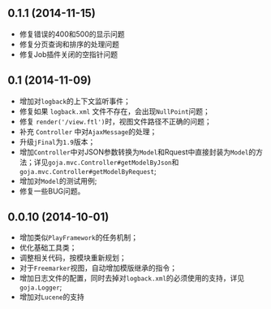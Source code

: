 ## 0.1.1 (2014-11-15)

* 修复错误的400和500的显示问题
* 修复分页查询和排序的处理问题
* 修复Job插件关闭的空指针问题

## 0.1 (2014-11-09)

* 增加对`logback`的上下文监听事件；
* 修复如果 `logback.xml` 文件不存在，会出现`NullPoint`问题；
* 修复 `render('/view.ftl')`时，视图文件路径不正确的问题；
* 补充 `Controller` 中对`AjaxMessage`的处理；
* 升级`jFinal`为`1.9`版本；
* 增加`Controller`中对JSON参数转换为`Model`和Rquest中直接封装为`Model`的方法；详见`goja.mvc.Controller#getModelByJson`和`goja.mvc.Controller#getModelByRequest`;
* 增加对`Model`的测试用例;
* 修复一些BUG问题。

## 0.0.10 (2014-10-01)

* 增加类似`PlayFramework`的任务机制；
* 优化基础工具类；
* 调整相关代码，按模块重新规划；
* 对于`Freemarker`视图，自动增加模版继承的指令；
* 增加日志文件的配置，同时去掉对`logback.xml`的必须使用的支持，详见 `goja.Logger`;
* 增加对`Lucene`的支持
